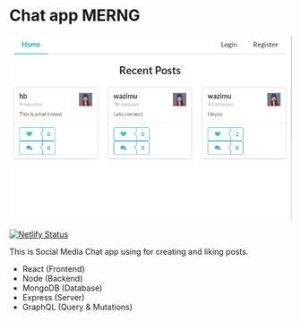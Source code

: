 # Chat app MERNG
[![Chat App](assets/images/chatapp.png)](https://chat-app-merng.netlify.app/)

[![Netlify Status](https://api.netlify.com/api/v1/badges/1f9281f3-18df-4880-88ed-83f177364b31/deploy-status)](https://app.netlify.com/sites/chat-app-merng/deploys)

This is Social Media Chat app using for creating and liking posts.

- React (Frontend)
- Node (Backend)
- MongoDB (Database)
- Express (Server)
- GraphQL (Query & Mutations)
